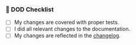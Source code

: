 ### :thinking: DOD Checklist

- [ ] My changes are covered with proper tests.
- [ ] I did all relevant changes to the documentation.
- [ ] My changes are reflected in the [changelog](https://github.com/Foso/Ktorfit/blob/master/docs/CHANGELOG.md).
